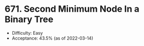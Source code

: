 # 671. Second Minimum Node In a Binary Tree
- Difficulty: Easy
- Acceptance: 43.5% (as of 2022-03-14)
